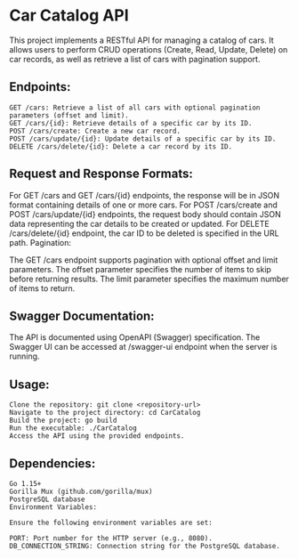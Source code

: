 # Car Catalog API

This project implements a RESTful API for managing a catalog of cars. It allows users to perform CRUD operations (Create, Read, Update, Delete) on car records, as well as retrieve a list of cars with pagination support.

## Endpoints:
```
GET /cars: Retrieve a list of all cars with optional pagination parameters (offset and limit).
GET /cars/{id}: Retrieve details of a specific car by its ID.
POST /cars/create: Create a new car record.
POST /cars/update/{id}: Update details of a specific car by its ID.
DELETE /cars/delete/{id}: Delete a car record by its ID.
```

## Request and Response Formats:

For GET /cars and GET /cars/{id} endpoints, the response will be in JSON format containing details of one or more cars.
For POST /cars/create and POST /cars/update/{id} endpoints, the request body should contain JSON data representing the car details to be created or updated.
For DELETE /cars/delete/{id} endpoint, the car ID to be deleted is specified in the URL path.
Pagination:

The GET /cars endpoint supports pagination with optional offset and limit parameters.
The offset parameter specifies the number of items to skip before returning results.
The limit parameter specifies the maximum number of items to return.

## Swagger Documentation:

The API is documented using OpenAPI (Swagger) specification. The Swagger UI can be accessed at /swagger-ui endpoint when the server is running.

## Usage:
```
Clone the repository: git clone <repository-url>
Navigate to the project directory: cd CarCatalog
Build the project: go build
Run the executable: ./CarCatalog
Access the API using the provided endpoints.
```

## Dependencies:
```
Go 1.15+
Gorilla Mux (github.com/gorilla/mux)
PostgreSQL database
Environment Variables:

Ensure the following environment variables are set:

PORT: Port number for the HTTP server (e.g., 8080).
DB_CONNECTION_STRING: Connection string for the PostgreSQL database.
```